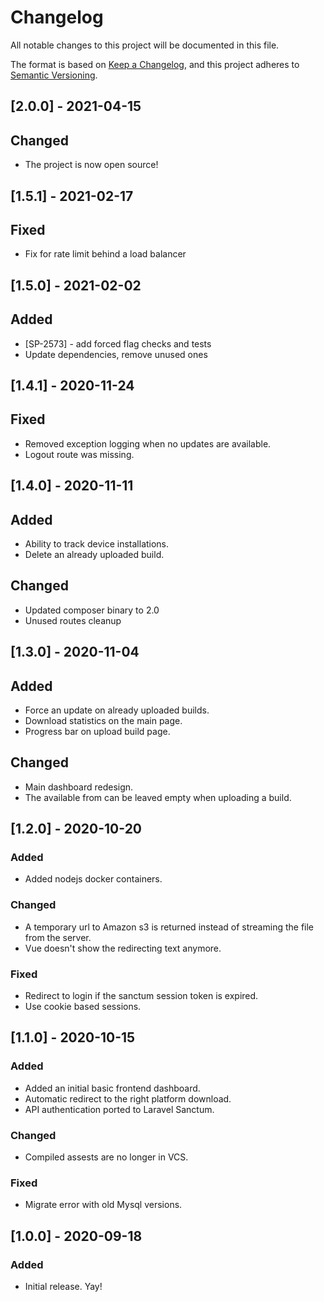 # Changelog
All notable changes to this project will be documented in this file.

The format is based on [Keep a Changelog](https://keepachangelog.com/en/1.0.0/),
and this project adheres to [Semantic Versioning](https://semver.org/spec/v2.0.0.html).

## [2.0.0] - 2021-04-15
## Changed
+ The project is now open source!

## [1.5.1] - 2021-02-17
## Fixed
+ Fix for rate limit behind a load balancer

## [1.5.0] - 2021-02-02
## Added
+ [SP-2573] - add forced flag checks and tests
+ Update dependencies, remove unused ones

## [1.4.1] - 2020-11-24
## Fixed
+ Removed exception logging when no updates are available.
+ Logout route was missing.

## [1.4.0] - 2020-11-11
## Added
+ Ability to track device installations.
+ Delete an already uploaded build.

## Changed
+ Updated composer binary to 2.0
+ Unused routes cleanup

## [1.3.0] - 2020-11-04
## Added
+ Force an update on already uploaded builds.
+ Download statistics on the main page.
+ Progress bar on upload build page.

## Changed
+ Main dashboard redesign.
+ The available from can be leaved empty when uploading a build.

## [1.2.0] - 2020-10-20
### Added
+ Added nodejs docker containers.

### Changed
+ A temporary url to Amazon s3 is returned instead of streaming the file from the server.
+ Vue doesn't show the redirecting text anymore.

### Fixed
+ Redirect to login if the sanctum session token is expired.
+ Use cookie based sessions.


## [1.1.0] - 2020-10-15
### Added
+ Added an initial basic frontend dashboard.
+ Automatic redirect to the right platform download.
+ API authentication ported to Laravel Sanctum.

### Changed
+ Compiled assests are no longer in VCS.

### Fixed
+ Migrate error with old Mysql versions.

## [1.0.0] - 2020-09-18
### Added
+ Initial release. Yay!
